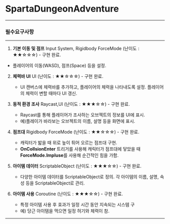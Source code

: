 # SpartaDungeonAdventure
 
---

### 필수요구사항

---

1. **기본 이동 및 점프** Input System, Rigidbody ForceMode (난이도 : ★★☆☆☆) - 구현 완료.

 + 플레이어의 이동(WASD), 점프(Space) 등을 설정.

2. **체력바 UI** UI (난이도 : ★★☆☆☆) - 구현 완료.

   + UI 캔버스에 체력바를 추가하고, 플레이어의 체력을 나타내도록 설정. 플레이어의 체력이 변할 때마다 UI 갱신.
  
3. **동적 환경 조사** Raycast,UI (난이도 : ★★★☆☆) - 구현 완료.

   + Raycast를 통해 플레이어가 조사하는 오브젝트의 정보를 UI에 표시.
   + 예)플레이가 바라보는 오브젝트의 이름, 설명 등을 화면에 표시.

4. **점프대** Rigidbody ForceMode (난이도 : ★★☆☆☆) - 구현 완료.

   + 캐릭터가 밟을 때 위로 높이 튀어 오르는 점프대 구현.
   + **OnCollsionEnter** 트리거를 사용해 캐릭터가 점프대에 닿았을 때 **ForceMode.Impluse**를 사용해 순간적인 힘을 가함.
  
 5. **아이템 데이터** ScriptableObject (난이도 : ★★★☆☆) - 구현 완료.

    + 다양한 아이템 데이터를 ScriptableObject로 정의. 각 아이템의 이름, 설명, 속성 등을 ScriptableObject로 관리.
   
 6. **아이템 사용** Coroutine (난이도 : ★★★☆☆) - 구현 완료.

    + 특정 아이템 사용 후 효과가 일정 시간 동안 지속되는 시스템 구
    + 예) 당근 아이템을 먹으면 일정 허기와 체력이 참.
   
 ---


